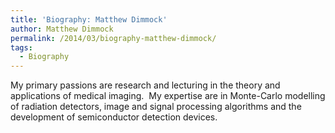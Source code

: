```yaml
---
title: 'Biography: Matthew Dimmock'
author: Matthew Dimmock
permalink: /2014/03/biography-matthew-dimmock/
tags:
  - Biography
---
```

My primary passions are research and lecturing in the theory and applications of medical imaging.  My expertise are in Monte-Carlo modelling of radiation detectors, image and signal processing algorithms and the development of semiconductor detection devices.
